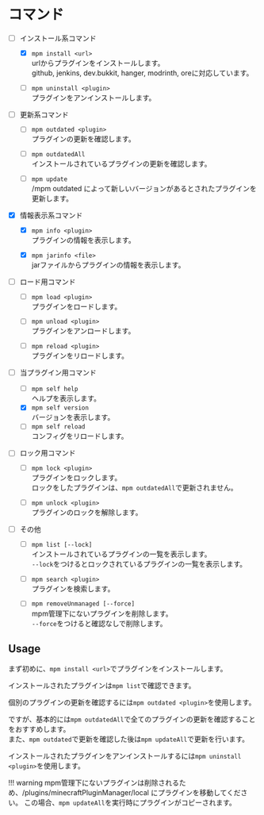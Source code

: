 # コマンド

- [ ] インストール系コマンド
    - [x] `mpm install <url>`<br>
      urlからプラグインをインストールします。<br>
      github, jenkins, dev.bukkit, hanger, modrinth, oreに対応しています。

    - [ ] `mpm uninstall <plugin>`<br>
      プラグインをアンインストールします。<br>

- [ ] 更新系コマンド
    - [ ] `mpm outdated <plugin>`<br>
      プラグインの更新を確認します。<br>

    - [ ] `mpm outdatedAll`<br>
      インストールされているプラグインの更新を確認します。<br>

    - [ ] `mpm update`<br>
      /mpm outdated によって新しいバージョンがあるとされたプラグインを更新します。<br>

- [x] 情報表示系コマンド
    - [x] `mpm info <plugin>`<br>
      プラグインの情報を表示します。<br>

    - [x] `mpm jarinfo <file>`<br>
      jarファイルからプラグインの情報を表示します。<br>

- [ ] ロード用コマンド
    - [ ] `mpm load <plugin>`<br>
      プラグインをロードします。<br>

    - [ ] `mpm unload <plugin>`<br>
      プラグインをアンロードします。<br>

    - [ ] `mpm reload <plugin>`<br>
      プラグインをリロードします。<br>

- [ ] 当プラグイン用コマンド
    - [ ] `mpm self help`<br>
      ヘルプを表示します。<br>
    - [x] `mpm self version`<br>
      バージョンを表示します。<br>
    - [ ] `mpm self reload`<br>
      コンフィグをリロードします。<br>

- [ ] ロック用コマンド

    - [ ] `mpm lock <plugin>`<br>
      プラグインをロックします。<br>
      ロックをしたプラグインは、`mpm outdatedAll`で更新されません。<br>

    - [ ] `mpm unlock <plugin>`<br>
      プラグインのロックを解除します。<br>


- [ ] その他
    - [ ] `mpm list [--lock]`<br>
      インストールされているプラグインの一覧を表示します。<br>
      `--lock`をつけるとロックされているプラグインの一覧を表示します。

    - [ ] `mpm search <plugin>`<br>
      プラグインを検索します。<br>

    - [ ] `mpm removeUnmanaged [--force]`<br>
      mpm管理下にないプラグインを削除します。<br>
      `--force`をつけると確認なしで削除します。

## Usage

まず初めに、`mpm install <url>`でプラグインをインストールします。<br>

インストールされたプラグインは`mpm list`で確認できます。<br>

個別のプラグインの更新を確認するには`mpm outdated <plugin>`を使用します。<br>

ですが、基本的には`mpm outdatedAll`で全てのプラグインの更新を確認することをおすすめします。<br>
また、`mpm outdated`で更新を確認した後は`mpm updateAll`で更新を行います。<br>

インストールされたプラグインをアンインストールするには`mpm uninstall <plugin>`を使用します。<br>

!!! warning
mpm管理下にないプラグインは削除されるため、/plugins/minecraftPluginManager/local にプラグインを移動してください。
この場合、`mpm updateAll`を実行時にプラグインがコピーされます。

